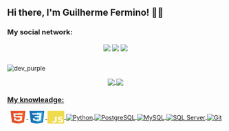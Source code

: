 ## Hi there, I'm Guilherme Fermino! 🖖🤖

### My social network:

<div align="center">
  <a href="https://www.linkedin.com/in/guilhermefermino/" target="_blank"><img src="https://img.shields.io/badge/-LinkedIn-%230077B5?style=for-the-badge&logo=linkedin&logoColor=white" align="center"></a>
  <a href="https://www.instagram.com/guifermino7/" target="_blank"><img src="https://img.shields.io/badge/Instagram-E4405F?style=for-the-badge&logo=instagram&logoColor=white" align="center"></a>
  <a href="mailto:guilherme.fermino7@hotmail.com" target="_blank"><img src="https://img.shields.io/badge/Microsoft_Outlook-0078D4?style=for-the-badge&logo=microsoft-outlook&logoColor=white" align="center"></a>
</div>

<br>

![dev_purple](https://github.com/guifermino7/guifermino7/assets/84981978/c85d2a4a-d558-4fee-8322-599c896a54ad)

<div align="center">
  <a href="https://github.com/guifermino7">
  <img height="180em" src="https://github-readme-stats.vercel.app/api?username=guifermino7&show_icons=true&theme=tokyonight&include_all_commits=true&count_private=true" align="center"/>
  <img height="180em" src="https://github-readme-stats.vercel.app/api/top-langs/?username=guifermino7&layout=compact&langs_count=6&theme=tokyonight&hide=Jupyter" align="center"/>
</div>

### My knowleadge:

<div align="center">
  <img align="center" alt="HTML" height="30" width="40" src="https://raw.githubusercontent.com/devicons/devicon/master/icons/html5/html5-original.svg">
  <img align="center" alt="CSS" height="30" width="40" src="https://raw.githubusercontent.com/devicons/devicon/master/icons/css3/css3-original.svg">
  <img align="center" alt="Javascript" height="30" width="40" src="https://raw.githubusercontent.com/devicons/devicon/master/icons/javascript/javascript-plain.svg">
  <img align="center" alt="Python" height="30" width="40" src="https://cdn.jsdelivr.net/gh/devicons/devicon/icons/python/python-original.svg">
  <img align="center" alt="PostgreSQL" height="30" width="40" src="https://cdn.jsdelivr.net/gh/devicons/devicon/icons/postgresql/postgresql-original.svg">
  <img align="center" alt="MySQL" height="30" width="40" src="https://cdn.jsdelivr.net/gh/devicons/devicon/icons/mysql/mysql-original.svg">
  <img align="center" alt="SQL Server" height="30" width="40" src="https://cdn.jsdelivr.net/gh/devicons/devicon/icons/microsoftsqlserver/microsoftsqlserver-plain.svg">
  <img align="center" alt="Git" height="30" width="40" src="https://cdn.jsdelivr.net/gh/devicons/devicon/icons/git/git-original.svg">
</div>
